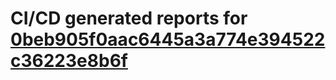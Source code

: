 # CI/CD generated reports for [0beb905f0aac6445a3a774e394522c36223e8b6f](https://github.com/hydephp/develop/commit/0beb905f0aac6445a3a774e394522c36223e8b6f)
